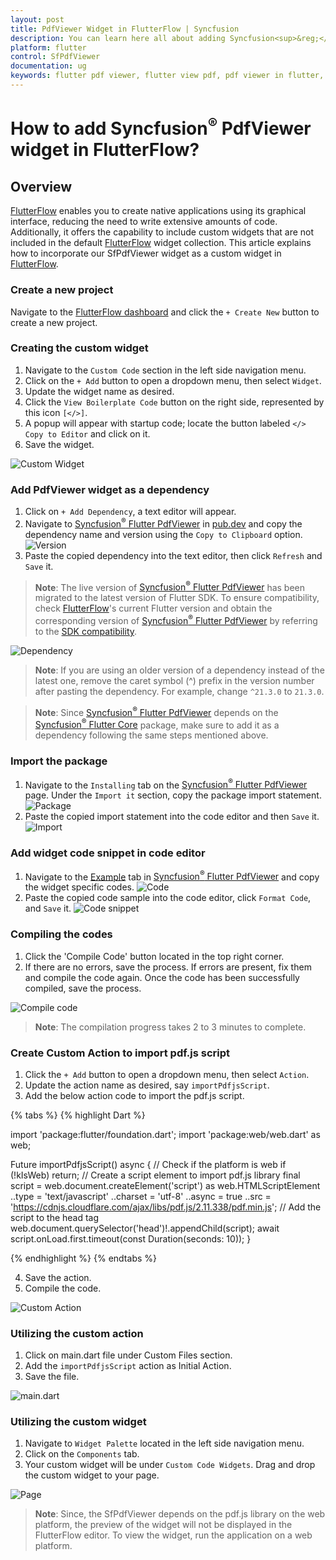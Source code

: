 ```yaml
---
layout: post
title: PdfViewer Widget in FlutterFlow | Syncfusion
description: You can learn here all about adding Syncfusion<sup>&reg;</sup> Flutter Pdf Viewer (SfPdfViewer Widget) widget in FlutterFlow.
platform: flutter
control: SfPdfViewer
documentation: ug
keywords: flutter pdf viewer, flutter view pdf, pdf viewer in flutter, flutter open pdf, flutter pdf view
---
```


# How to add Syncfusion<sup>&reg;</sup> PdfViewer widget in FlutterFlow?

## Overview

[FlutterFlow](https://app.flutterflow.io/dashboard) enables you to create native applications using its graphical interface, reducing the need to write extensive amounts of code. Additionally, it offers the capability to include custom widgets that are not included in the default [FlutterFlow](https://app.flutterflow.io/dashboard) widget collection. This article explains how to incorporate our SfPdfViewer widget as a custom widget in [FlutterFlow](https://app.flutterflow.io/dashboard).

### Create a new project

Navigate to the [FlutterFlow dashboard](https://app.flutterflow.io/dashboard) and click the `+ Create New` button to create a new project.

### Creating the custom widget

1. Navigate to the `Custom Code` section in the left side navigation menu.
2. Click on the `+ Add` button to open a dropdown menu, then select `Widget`.
3. Update the widget name as desired.
4. Click the `View Boilerplate Code` button on the right side, represented by this icon `[</>]`.
5. A popup will appear with startup code; locate the button labeled `</> Copy to Editor` and click on it.
6. Save the widget.

![Custom Widget](images/custom-widget.png)

### Add PdfViewer widget as a dependency

1. Click on `+ Add Dependency`, a text editor will appear.
2. Navigate to [Syncfusion<sup>&reg;</sup> Flutter PdfViewer](https://pub.dev/packages/syncfusion_flutter_PdfViewer) in [pub.dev](https://pub.dev/) and copy the dependency name and version using the `Copy to Clipboard` option.
![Version](images/copy-version.png)
3. Paste the copied dependency into the text editor, then click `Refresh` and `Save` it.

>**Note**: The live version of [Syncfusion<sup>&reg;</sup> Flutter PdfViewer](https://pub.dev/packages/syncfusion_flutter_PdfViewer) has been migrated to the latest version of Flutter SDK. To ensure compatibility, check [FlutterFlow](https://app.flutterflow.io/dashboard)'s current Flutter version and obtain the corresponding version of [Syncfusion<sup>&reg;</sup> Flutter PdfViewer](https://pub.dev/packages/syncfusion_flutter_PdfViewer) by referring to the [SDK compatibility](https://help.syncfusion.com/flutter/system-requirements#sdk-version-compatibility).

![Dependency](images/dependency.png)

>**Note**: If you are using an older version of a dependency instead of the latest one, remove the caret symbol (^) prefix in the version number after pasting the dependency. For example, change `^21.3.0` to `21.3.0`.

>**Note**: Since [Syncfusion<sup>&reg;</sup> Flutter PdfViewer](https://pub.dev/packages/syncfusion_flutter_PdfViewer) depends on the [Syncfusion<sup>&reg;</sup> Flutter Core](https://pub.dev/packages/syncfusion_flutter_core) package, make sure to add it as a dependency following the same steps mentioned above.

### Import the package

1. Navigate to the `Installing` tab on the [Syncfusion<sup>&reg;</sup> Flutter PdfViewer](https://pub.dev/packages/syncfusion_flutter_PdfViewer) page. Under the `Import it` section, copy the package import statement.
![Package](images/copy-package.png)
2. Paste the copied import statement into the code editor and then `Save` it.
![Import](images/import-package-flutterflow.png)

### Add widget code snippet in code editor

1. Navigate to the [Example](https://pub.dev/packages/syncfusion_flutter_PdfViewer/example) tab in [Syncfusion<sup>&reg;</sup> Flutter PdfViewer](https://pub.dev/packages/syncfusion_flutter_PdfViewer) and copy the widget specific codes.
![Code](images/code-snippet.png)
2. Paste the copied code sample into the code editor, click `Format Code`, and `Save` it.
![Code snippet](images/Adding-code-snippent.png)

### Compiling the codes

1. Click the 'Compile Code' button located in the top right corner.
2. If there are no errors, save the process. If errors are present, fix them and compile the code again. Once the code has been successfully compiled, save the process.

![Compile code](images/compile-code.png)

>**Note**: The compilation progress takes 2 to 3 minutes to complete.

### Create Custom Action to import pdf.js script

1. Click the `+ Add` button to open a dropdown menu, then select `Action`.
2. Update the action name as desired, say `importPdfjsScript`.
3. Add the below action code to import the pdf.js script.

{% tabs %}
{% highlight Dart %}

import 'package:flutter/foundation.dart';
import 'package:web/web.dart' as web;

Future importPdfjsScript() async {
  // Check if the platform is web
  if (!kIsWeb) return;
  // Create a script element to import pdf.js library
  final script = web.document.createElement('script') as web.HTMLScriptElement
    ..type = 'text/javascript'
    ..charset = 'utf-8'
    ..async = true
    ..src = 'https://cdnjs.cloudflare.com/ajax/libs/pdf.js/2.11.338/pdf.min.js';
  // Add the script to the head tag
  web.document.querySelector('head')!.appendChild(script);
  await script.onLoad.first.timeout(const Duration(seconds: 10));
}

{% endhighlight %}
{% endtabs %}

4. Save the action.
5. Compile the code.

![Custom Action](images/custom-action.png)

### Utilizing the custom action

1. Click on main.dart file under Custom Files section.
2. Add the `importPdfjsScript` action as Initial Action.
3. Save the file.

![main.dart](images/add-custom-action.png)

### Utilizing the custom widget

1. Navigate to `Widget Palette` located in the left side navigation menu.
2. Click on the `Components` tab.
3. Your custom widget will be under `Custom Code Widgets`. Drag and drop the custom widget to your page.

![Page](images/page.png)

>**Note**: Since, the SfPdfViewer depends on the pdf.js library on the web platform, the preview of the widget will not be displayed in the FlutterFlow editor. To view the widget, run the application on a web platform.
